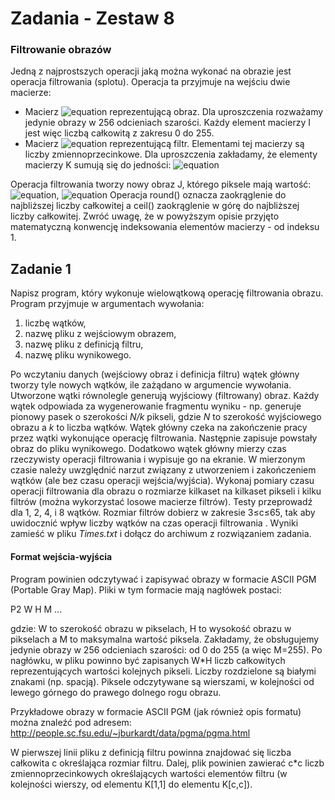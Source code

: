 # Zadania - Zestaw 8
### Filtrowanie obrazów
Jedną z najprostszych operacji jaką można wykonać na obrazie jest operacja filtrowania (splotu). Operacja ta przyjmuje na wejściu dwie macierze:
* Macierz ![equation](https://latex.codecogs.com/gif.latex?I_{N\times%20M}) reprezentującą obraz. Dla uproszczenia rozważamy jedynie obrazy w 256 odcieniach szarości. Każdy element macierzy I jest więc liczbą całkowitą z zakresu 0 do 255.
* Macierz ![equation](https://latex.codecogs.com/gif.latex?K_{C\times%20C}) reprezentującą filtr. Elementami tej macierzy są liczby zmiennoprzecinkowe. Dla uproszczenia zakładamy, że elementy macierzy K sumują się do jedności:
![equation](https://latex.codecogs.com/gif.latex?\sum_{i=1}^{c}\sum_{i=1}^{c}K[i,j]%20=%201)

Operacja filtrowania tworzy nowy obraz J, którego piksele mają wartość:
![equation](https://latex.codecogs.com/gif.latex?J[x,y]=round(s_{x,y})),
![equation](https://latex.codecogs.com/gif.latex?s_{x,y}%20=%20\sum_{i=1}^{c}\sum_{i=1}^{c}I[max\left{1,%20x%20-%20ceil(c/2)%20+%20i\right},%20max\left{1,%20y%20-%20ceil(c/2)%20+%20j\right}]%20\cdot%20k[i,j].)
Operacja  round() oznacza zaokrąglenie do najbliższej liczby całkowitej a ceil() zaokrąglenie w górę do najbliższej liczby całkowitej.
Zwróć uwagę, że w powyższym opisie przyjęto matematyczną konwencję indeksowania elementów macierzy - od indeksu 1.
## Zadanie 1
Napisz program, który wykonuje wielowątkową operację filtrowania obrazu. Program przyjmuje w argumentach wywołania:
1. liczbę wątków,
2. nazwę pliku z wejściowym obrazem,
3. nazwę pliku z definicją filtru,
4. nazwę pliku wynikowego.

Po wczytaniu danych (wejściowy obraz i definicja filtru) wątek główny tworzy tyle nowych wątków, ile zażądano w argumencie wywołania. Utworzone wątki równolegle generują wyjściowy (filtrowany) obraz. Każdy wątek odpowiada za wygenerowanie fragmentu wyniku - np. generuje pionowy pasek o szerokości *N/k* pikseli, gdzie *N* to szerokość wyjściowego obrazu a *k* to liczba wątków. Wątek główny czeka na zakończenie pracy przez wątki wykonujące operację filtrowania. Następnie zapisuje powstały obraz do pliku wynikowego. Dodatkowo wątek główny mierzy czas rzeczywisty operacji filtrowania i wypisuje go na ekranie. W mierzonym czasie należy uwzględnić narzut związany z utworzeniem i zakończeniem wątków (ale bez czasu operacji wejścia/wyjścia).
Wykonaj pomiary czasu operacji filtrowania dla obrazu o rozmiarze kilkaset na kilkaset pikseli i kilku filtrów (można wykorzystać losowe macierze filtrów). Testy przeprowadź dla 1, 2, 4, i 8 wątków. Rozmiar filtrów dobierz w zakresie 3≤c≤65, tak aby uwidocznić wpływ liczby wątków na czas operacji filtrowania . Wyniki zamieść w pliku *Times.txt* i dołącz do archiwum z rozwiązaniem zadania.
#### Format wejścia-wyjścia
Program powinien odczytywać i zapisywać obrazy w formacie ASCII PGM (Portable Gray Map). Pliki w tym formacie mają nagłówek postaci:

P2
W H
M
...

gdzie: W to szerokość obrazu w pikselach, H to wysokość obrazu w pikselach a M to maksymalna wartość piksela. Zakładamy, że obsługujemy jedynie obrazy w 256 odcieniach szarości: od 0 do 255 (a więc M=255). Po nagłówku, w pliku powinno być zapisanych W*H liczb całkowitych reprezentujących wartości kolejnych pikseli. Liczby rozdzielone są białymi znakami (np. spacją). Piksele odczytywane są wierszami, w kolejności od lewego górnego do prawego dolnego rogu obrazu.

Przykładowe obrazy w formacie ASCII PGM (jak również opis formatu) można znaleźć pod adresem: http://people.sc.fsu.edu/~jburkardt/data/pgma/pgma.html

W pierwszej linii pliku z definicją filtru powinna znajdować się liczba całkowita c określająca rozmiar filtru. Dalej, plik powinien zawierać c*c liczb zmiennoprzecinkowych określających wartości elementów filtru (w kolejności wierszy, od elementu K[1,1] do elementu K[c,c]).
